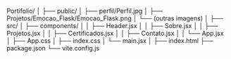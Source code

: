 Portifolio/
│
├── public/
│   ├── perfil/Perfil.jpg
│   ├── Projetos/Emocao_Flask/Emocao_Flask.png
│   └── (outras imagens)
│
├── src/
│   ├── components/
│   │   ├── Header.jsx
│   │   ├── Sobre.jsx
│   │   ├── Projetos.jsx
│   │   ├── Certificados.jsx
│   │   ├── Contato.jsx
│   │   └── App.jsx
│   ├── App.css
│   ├── index.css
│   └── main.jsx
│
├── index.html
├── package.json
└── vite.config.js
